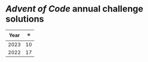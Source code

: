 # *Advent of Code* annual challenge solutions
| Year |  ⭐  |
| ---- | ---- |
| 2023 |  10  |
| 2022 |  17  |
